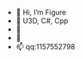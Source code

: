 - 👋 Hi, I’m Figure
- 👀 U3D, C#, Cpp
- 🌱 
- 💞️ 
- 📫 qq:1157552798

<!---
Figureeeeee/Figureeeeee is a ✨ special ✨ repository because its `README.md` (this file) appears on your GitHub profile.
You can click the Preview link to take a look at your changes.
--->
